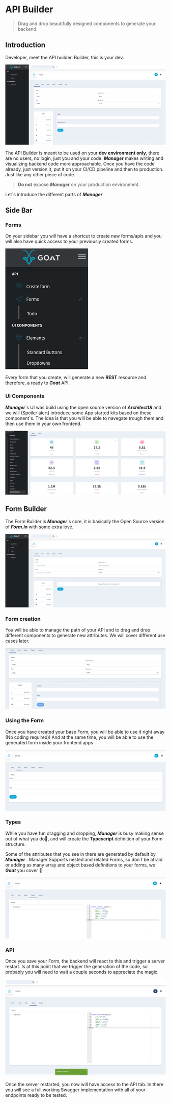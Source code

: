 # API Builder

> Drag and drop beautifully designed components to generate your backend.

## Introduction

Developer, meet the API builder. Builder, this is your dev.

![alt text](imgs/managerFormBuilder.png "Drag and drop code generator")

The API Builder is meant to be used on your **dev environment only**, there are no users, no login, just you and your code. **_Manager_** makes writing and visualizing backend code more approachable. Once you have the code already, just version it, put it on your CI/CD pipeline and then to production. Just like any other piece of code.

> **Do not** expose **_Manager_** on your production environment.

Let´s introduce the different parts of **_Manager_**

## Side Bar

### Forms

On your sidebar you will have a shortcut to create new forms/apis and you will also have quick access to your previously created forms.

![alt text](imgs/managerNavBar.png "Manager SideBar")

Every form that you create, will generate a new **REST** resource and therefore, a ready to **_Goat_** API.

### UI Components

**_Manager_**´s UI was build using the open source version of **_ArchitectUI_** and we will (Spoiler alert) introduce some App started kits based on these component´s. The idea is that you will be able to navegate trough them and then use them in your own frontend.

![alt text](imgs/managerComponents.png "Manager Components")

## Form Builder

The Form Builder is **_Manager_**´s core, it is basically the Open Source version of **_Form.io_** with some extra love.

![alt text](imgs/managerFormioBuilder.png "Manager Formio Builder")

### Form creation

You will be able to manage the path of your API and to drag and drop different components to generate new attributes. We will cover different use cases later.

![alt text](imgs/managerFormioCreator.png "Manager Formio Creator")

### Using the Form

Once you have created your base Form, you will be able to use it right away (No coding required)! And at the same time, you will be able to use the generated form inside your frontend apps

![alt text](imgs/managerFormUse.png "Manager Form Use")

### Types

While you have fun dragging and dropping, **_Manager_** is busy making sense out of what you do🐐, and will create the **Typescript** definition of your Form structure.

Some of the attributes that you see in there are generated by default by **_Manager_** . Manager Supports nested and related Forms, so don´t be afraid or adding as many array and object based definitions to your forms, we **_Goat_** you cover 🐐

![alt text](imgs/managerTypes.png "Manager Types")

### API

Once you save your Form, the backend will react to this and trigger a server restart. Is at this point that we trigger the generation of the code, so probably you will need to wait a couple seconds to appreciate the magic.

![alt text](imgs/managerServerRestart.png "Manager Server Restart")

Once the server restarted, you now will have access to the API tab. In there you will see a full working Swagger implementation with all of your endpoints ready to be tested.
